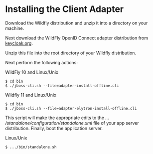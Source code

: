 # Installing the Client Adapter

Download the Wildfly distribution and unzip it into a directory on your machine.

Next download the WildFly OpenID Connect adapter distribution from [keycloak.org](http://www.keycloak.org/downloads.html).

Unzip this file into the root directory of your Wildfly distribution.

Next perform the following actions:

WildFly 10 and Linux/Unix

```
$ cd bin
$ ./jboss-cli.sh --file=adapter-install-offline.cli
```

Wildfly 11 and Linux/Unix

```
$ cd bin
$ ./jboss-cli.sh --file=adapter-elytron-install-offline.cli
```

This script will make the appropriate edits to the _…​/standalone/configuration/standalone.xml_ file of your app server distribution. Finally, boot the application server.

Linux/Unix

```
$ .../bin/standalone.sh
```
